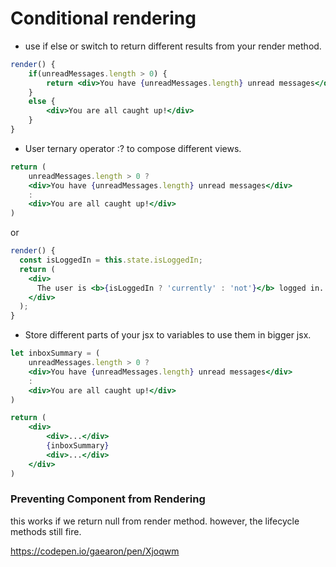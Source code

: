 # Conditional rendering

* use if else or switch to return different results from your render method.
```jsx
render() {
    if(unreadMessages.length > 0) {
        return <div>You have {unreadMessages.length} unread messages</div>
    }
    else {
        <div>You are all caught up!</div>
    }
}
```
* User ternary operator :? to compose different views.
```jsx
return (
    unreadMessages.length > 0 ?
    <div>You have {unreadMessages.length} unread messages</div>
    :
    <div>You are all caught up!</div>
)
```
or
```jsx
render() {
  const isLoggedIn = this.state.isLoggedIn;
  return (
    <div>
      The user is <b>{isLoggedIn ? 'currently' : 'not'}</b> logged in.
    </div>
  );
}
```
* Store different parts of your jsx to variables to use them in bigger jsx.
```jsx
let inboxSummary = (
    unreadMessages.length > 0 ?
    <div>You have {unreadMessages.length} unread messages</div>
    :
    <div>You are all caught up!</div>
)

return (
    <div>
        <div>...</div>
        {inboxSummary}
        <div>...</div>
    </div>
)
```

### Preventing Component from Rendering

this works if we return null from render method. however, the lifecycle methods still fire.

https://codepen.io/gaearon/pen/Xjoqwm
